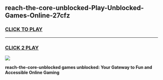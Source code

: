 
## reach-the-core-unblocked-Play-Unblocked-Games-Online-27cfz
<h3>
<a href="https://premium76.site?title=reach-the-core-unblocked&ref=24A">CLICK TO PLAY</a></h3>
<hr>

<h3>
<a href="https://premium76.site?title=reach-the-core-unblocked&ref=24A">CLICK 2 PLAY</a>
  
</h3>

<a href="https://premium76.site?title=reach-the-core-unblocked&ref=24A"><img src="https://clearcache.store/games.png"></a>


**reach-the-core-unblocked games unblocked: Your Gateway to Fun and Accessible Online Gaming**
